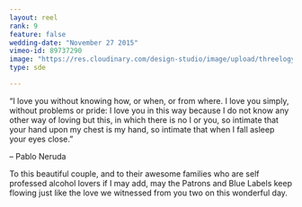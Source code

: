 ```yaml
---
layout: reel
rank: 9
feature: false
wedding-date: "November 27 2015"
vimeo-id: 89737290
image: "https://res.cloudinary.com/design-studio/image/upload/threelogy/yael_karylle-1.jpg"
type: sde

---
```


“I love you without knowing how, or when, or from where. I love you simply, without problems or pride: I love you in this way because I do not know any other way of loving but this, in which there is no I or you, so intimate that your hand upon my chest is my hand, so intimate that when I fall asleep your eyes close.”

– Pablo Neruda

To this beautiful couple, and to their awesome families who are self professed alcohol lovers if I may add, may the Patrons and Blue Labels keep flowing just like the love we witnessed from you two on this wonderful day.
